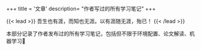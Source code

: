 +++
title = '文章'
description= "作者写过的所有学习笔记"
+++

{{< lead >}}
吾生也有涯，而知也无涯。以有涯随无涯，殆已！
{{< /lead >}}

本部分记录了作者发布过的所有学习笔记，包括但不限于环境配置、论文解读、机器学习🤗
